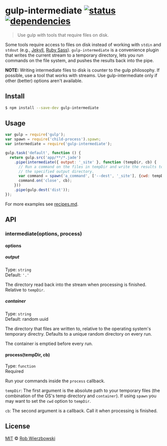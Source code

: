 # gulp-intermediate [![status](https://api.travis-ci.org/robwierzbowski/gulp-intermediate.svg)](https://travis-ci.org/robwierzbowski/gulp-intermediate)&nbsp;[![dependencies](https://david-dm.org/robwierzbowski/gulp-intermediate.svg)](https://david-dm.org/robwierzbowski/gulp-intermediate)

> Use gulp with tools that require files on disk.

Some tools require access to files on disk instead of working with `stdin` and `stdout` (e.g., [Jekyll](http://jekyllrb.com/), [Ruby Sass](http://sass-lang.com/)). `gulp-intermediate` is a convenience plugin that writes the current stream to a temporary directory, lets you run commands on the file system, and pushes the results back into the pipe.

**NOTE:** Writing intermediate files to disk is counter to the gulp philosophy. If possible, use a tool that works with streams. Use gulp-intermediate only if other (better) options aren't available.

## Install

```sh
$ npm install --save-dev gulp-intermediate
```

## Usage

```js
var gulp = require('gulp');
var spawn = require('child-process').spawn;
var intermediate = require('gulp-intermediate');

gulp.task('default', function () {
  return gulp.src('app/**/*.jade')
    .pipe(intermediate({ output: '_site' }, function (tempDir, cb) {
      // Run a command on the files in tempDir and write the results to
      // the specified output directory.
      var command = spawn('a_command', ['--dest', '_site'], {cwd: tempDir});
      command.on('close', cb);
    }))
    .pipe(gulp.dest('dist'));
});
```

For more examples see [recipes.md](https://github.com/robwierzbowski/gulp-intermediate/blob/master/recipes.md).

## API

### intermediate(options, process)

#### options

##### output

Type: `string`  
Default: `'.'`

The directory read back into the stream when processing is finished. Relative to `tempDir`.

##### container

Type: `string`  
Default: random uuid

The directory that files are written to, relative to the operating system's temporary directry. Defaults to a unique random directory on every run.

The container is emptied before every run. 

#### process(tempDir, cb)

Type: `function`  
Required  

Run your commands inside the `process` callback.

`tempDir`: The first argument is the absolute path to your temporary files (the combination of the OS's temp directory and `container`). If using `spawn` you may want to set the `cwd` option to `tempDir`.

`cb`: The second argument is a callback. Call it when processing is finished.

## License

[MIT](http://en.wikipedia.org/wiki/MIT_License) © [Rob Wierzbowski](http://robwierzbowski.com)
